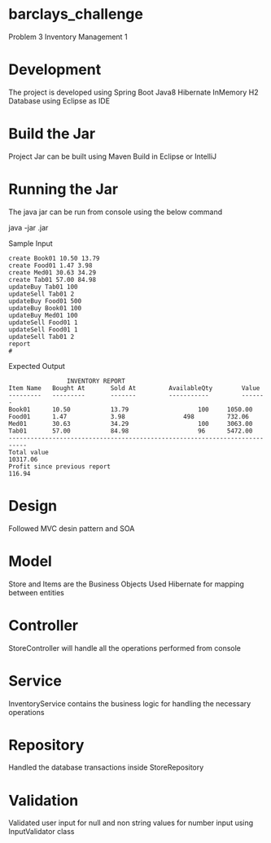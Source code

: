 # barclays_challenge
Problem 3 Inventory Management 1

# Development
The project is developed using 
  Spring Boot
  Java8
  Hibernate
  InMemory H2 Database 
  using Eclipse as IDE

# Build the Jar
Project Jar can be built using Maven Build in Eclipse or IntelliJ 

# Running the Jar
The java jar can be run from console using the below command

java -jar <project-filename>.jar

Sample Input
```
create Book01 10.50 13.79
create Food01 1.47 3.98
create Med01 30.63 34.29
create Tab01 57.00 84.98
updateBuy Tab01 100
updateSell Tab01 2
updateBuy Food01 500
updateBuy Book01 100
updateBuy Med01 100
updateSell Food01 1
updateSell Food01 1
updateSell Tab01 2
report
#

```
Expected Output
```
              	INVENTORY REPORT
Item Name 	Bought At    	Sold At       	AvailableQty    	Value
--------- 	---------    	-------       	-----------     	-------
Book01    	10.50          	13.79               	100    	1050.00
Food01     	1.47           	3.98               	498     	732.06
Med01     	30.63          	34.29               	100    	3063.00
Tab01     	57.00          	84.98                	96    	5472.00
---------------------------------------------------------------------------
Total value                                                     	10317.06
Profit since previous report                                      	116.94
```

# Design 
Followed MVC desin pattern and SOA 

# Model
Store and Items are the Business Objects
Used Hibernate for mapping between entities

# Controller
StoreController will handle all the operations performed from console

# Service
InventoryService contains the business logic for handling the necessary operations

# Repository
Handled the database transactions inside StoreRepository

# Validation 
Validated user input for null and non string values for number input using InputValidator class




